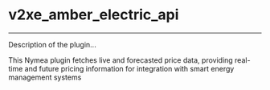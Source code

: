 # v2xe_amber_electric_api
--------------------------------

Description of the plugin...

This Nymea plugin fetches live and forecasted price data, providing real-time and future pricing information for integration with smart energy management systems

